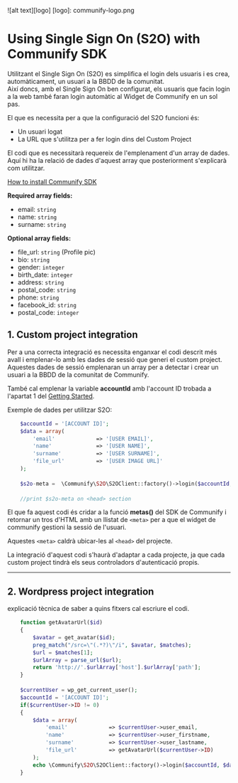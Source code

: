![alt text][logo]
[logo]: communify-logo.png
# Using Single Sign On (S2O) with Communify SDK 

Utilitzant el Single Sign On (S2O) es simplifica el login dels usuaris i es crea, automàticament, un usuari a la BBDD de la comunitat.   
Així doncs, amb el Single Sign On ben configurat, els usuaris que facin login a la web també faran login automàtic al Widget de Communify en un sol pas.

El que es necessita per a que la configuració del S2O funcioni és:

* Un usuari logat
* La URL que s'utilitza per a fer login dins del Custom Project

El codi que es necessitarà requereix de l'emplenament d'un array de dades. Aquí hi ha la relació de dades d'aquest array
que posteriorment s'explicarà com utilitzar.

[How to install Communify SDK](/#2-install-the-sdk)

**Required array fields:**

* email: `string`
* name: `string`
* surname: `string`

**Optional array fields:**

* file_url: `string` (Profile pic)
* bio: `string`
* gender: `integer`
* birth_date: `integer`
* address: `string`
* postal_code: `string`
* phone: `string`
* facebook_id: `string`
* postal_code: `integer`
 

## 1. Custom project integration

Per a una correcta integració es necessita enganxar el codi descrit més avall i emplenar-lo amb les dades de sessió que generi el 
custom project. Aquestes dades de sessió emplenaran un array per a detectar i crear un usuari a la BBDD de la comunitat de Communify.

També cal emplenar la variable **accountId** amb l'account ID trobada a l'apartat 1 del [Getting Started](/#1-get-the-account-id).

Exemple de dades per utilitzar S2O: 
``` php 
    $accountId = '[ACCOUNT ID]';
    $data = array(
        'email'             => '[USER EMAIL]',
        'name'              => '[USER NAME]',
        'surname'           => '[USER SURNAME]',
        'file_url'          => '[USER IMAGE URL]'
    );
    
    $s2o-meta =  \Communify\S2O\S2OClient::factory()->login($accountId, $data)->metas();
    
    //print $s2o-meta on <head> section
```

El que fa aquest codi és cridar a la funció **metas()** del SDK de Communify i retornar un tros d'HTML amb un llistat de `<meta>` per a que el widget 
de communify gestioni la sessió de l'usuari.

Aquestes `<meta>` caldrà ubicar-les al `<head>` del projecte.
       
La integració d'aquest codi s'haurà d'adaptar a cada projecte, ja que cada custom project tindrà els seus controladors d'autenticació propis.

---

## 2. Wordpress project integration

explicació tècnica de saber a quins fitxers cal escriure el codi.

``` php
    function getAvatarUrl($id)
    {
        $avatar = get_avatar($id);
        preg_match("/src=\"(.*?)\"/i", $avatar, $matches);
        $url = $matches[1];
        $urlArray = parse_url($url);
        return 'http://'.$urlArray['host'].$urlArray['path'];
    }

    $currentUser = wp_get_current_user();
    $accountId = '[ACCOUNT ID]';
    if($currentUser->ID != 0)
    {
        $data = array(
            'email'             => $currentUser->user_email,
            'name'              => $currentUser->user_firstname,
            'surname'           => $currentUser->user_lastname,
            'file_url'          => getAvatarUrl($currentUser->ID)
        );
        echo \Communify\S2O\S2OClient::factory()->login($accountId, $data)->metas();
    }
```

<!-- ## 3. Shopify project integration -->


<!-- ## 4. Prestashop project integration -->


<!-- ## 5. Magento project integration -->

